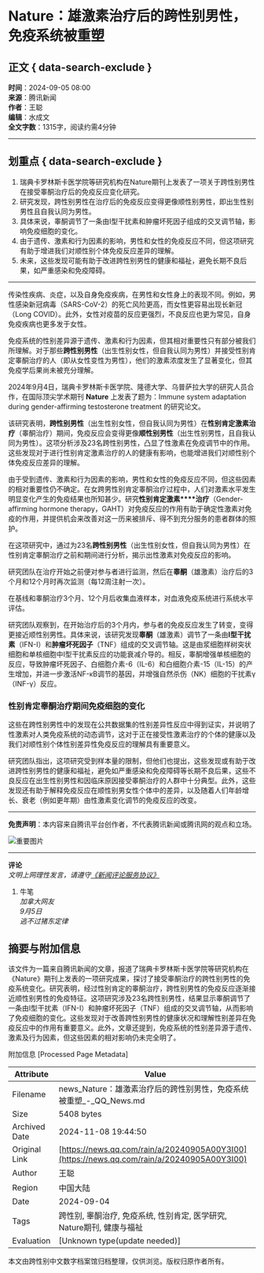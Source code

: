 # Nature：雄激素治疗后的跨性别男性，免疫系统被重塑

## 正文 { data-search-exclude }


**时间**：2024-09-05 08:00  
**来源**：腾讯新闻  
**作者**：王聪  
**编辑**：水成文  
**全文字数**：1315字，阅读约需4分钟  

---

## 划重点 { data-search-exclude }

1. 瑞典卡罗林斯卡医学院等研究机构在Nature期刊上发表了一项关于跨性别男性在接受睾酮治疗后的免疫反应变化研究。
2. 研究发现，跨性别男性在治疗后的免疫反应变得更像顺性别男性，即出生性别男性且自我认同为男性。
3. 具体来说，睾酮调节了一条由Ⅰ型干扰素和肿瘤坏死因子组成的交叉调节轴，影响免疫细胞的变化。
4. 由于遗传、激素和行为因素的影响，男性和女性的免疫反应不同，但这项研究有助于增进我们对顺性别个体免疫反应差异的理解。
5. 未来，这些发现可能有助于改进跨性别男性的健康和福祉，避免长期不良后果，如严重感染和免疫障碍。

---

传染性疾病、炎症，以及自身免疫疾病，在男性和女性身上的表现不同。例如，男性感染新冠病毒（SARS-CoV-2）的死亡风险更高，而女性更容易出现长新冠（Long COVID）。此外，女性对疫苗的反应更强烈，不良反应也更为常见，自身免疫疾病也更多发于女性。

免疫系统的性别差异源于遗传、激素和行为因素，但其相对重要性只有部分被我们所理解。对于那些**跨性别男性**（出生性别女性，但自我认同为男性）并接受性别肯定睾酮治疗的人（即从女性变性为男性），他们的激素浓度发生了显著变化，但其免疫学后果尚未被充分理解。

2024年9月4日，瑞典卡罗林斯卡医学院、隆德大学、乌普萨拉大学的研究人员合作，在国际顶尖学术期刊 **Nature** 上发表了题为：Immune system adaptation during gender-affirming testosterone treatment 的研究论文。

该研究表明，**跨性别男性**（出生性别女性，但自我认同为男性）在**性别肯定激素治疗**（睾酮治疗）期间，免疫反应会变得更像**顺性别男性**（出生性别男性，且自我认同为男性）。这项分析涉及23名跨性别男性，凸显了性激素在免疫调节中的作用。这些发现对于进行性别肯定激素治疗的人的健康有影响，也能增进我们对顺性别个体免疫反应差异的理解。

由于受到遗传、激素和行为因素的影响，男性和女性的免疫反应不同，但这些因素的相对重要性仍不确定。在女跨男性别肯定睾酮治疗过程中，人们对激素水平发生明显变化产生的免疫结果也所知甚少。研究**性别肯定激素****治疗**（Gender-affirming hormone therapy，GAHT）对免疫反应的作用有助于确定性激素对免疫的作用，并提供机会来改善对这一历来被排斥、得不到充分服务的患者群体的照护。

在这项研究中，通过为23名**跨性别男性**（出生性别女性，但自我认同为男性）在性别肯定睾酮治疗之前和期间进行分析，揭示出性激素对免疫反应的影响。

研究团队在治疗开始之前便对参与者进行监测，然后在**睾酮**（雄激素）治疗后的3个月和12个月时再次监测（每12周注射一次）。

在基线和睾酮治疗3个月、12个月后收集血液样本，对血液免疫系统进行系统水平评估。

研究团队观察到，在开始治疗后的3个月内，参与者的免疫反应发生了转变，变得更接近顺性别男性。具体来说，该研究发现**睾酮**（雄激素）调节了一条由**Ⅰ型干扰素**（IFN-Ⅰ）和**肿瘤坏死因子**（TNF）组成的交叉调节轴。这是由浆细胞样树突状细胞和单核细胞中I型干扰素反应的功能衰减介导的。相反，睾酮增强单核细胞的反应，导致肿瘤坏死因子、白细胞介素-6（IL-6）和白细胞介素-15（IL-15）的产生增加，并进一步激活NF-κB调节的基因，并增强自然杀伤（NK）细胞的干扰素γ（INF-γ）反应。

### 性别肯定睾酮治疗期间免疫细胞的变化

这些在跨性别男性中的发现在公共数据集的性别差异性反应中得到证实，并说明了性激素对人类免疫系统的动态调节，这对于正在接受性激素治疗的个体的健康以及我们对顺性别个体性别差异性免疫反应的理解具有重要意义。

研究团队指出，这项研究受到样本量的限制，但他们也提出，这些发现或有助于改进跨性别男性的健康和福祉，避免如严重感染和免疫障碍等长期不良后果，这些不良反应在出生性别男性和因临床原因接受睾酮治疗的人群中十分典型。此外，这些发现还有助于解释免疫反应在顺性别男女性个体中的差异，以及随着人们年龄增长、衰老（例如更年期）由性激素变化调节的免疫反应的改变。

---

**免责声明**：本内容来自腾讯平台创作者，不代表腾讯新闻或腾讯网的观点和立场。

![重要图片](https://inews.gtimg.com/newsapp_bt/0/1012205723968_6694/0)

---

**评论**  
*文明上网理性发言，请遵守[《新闻评论服务协议》](https://new.qq.com/static/coralinfo.htm)*

1. 牛笔  
   *加拿大网友*  
   *9月5日*  
   *逃不过猪东定律*

## 摘要与附加信息

<!-- tcd_abstract -->
该文件为一篇来自腾讯新闻的文章，报道了瑞典卡罗林斯卡医学院等研究机构在《Nature》期刊上发表的一项研究成果，探讨了接受睾酮治疗的跨性别男性的免疫系统变化。研究表明，经过性别肯定的睾酮治疗，跨性别男性的免疫反应逐渐接近顺性别男性的免疫特征。这项研究涉及23名跨性别男性，结果显示睾酮调节了一条由Ⅰ型干扰素（IFN-Ⅰ）和肿瘤坏死因子（TNF）组成的交叉调节轴，从而影响了免疫细胞的变化。这些发现对于改善跨性别男性的健康状况和理解性别差异在免疫反应中的作用有重要意义。此外，文章还提到，免疫系统的性别差异源于遗传、激素及行为因素，但这些因素的相对影响仍未完全明了。
<!-- tcd_abstract_end -->

附加信息 [Processed Page Metadata]

| Attribute       | Value                                  |
|-----------------|----------------------------------------|
| Filename        | news_Nature：雄激素治疗后的跨性别男性，免疫系统被重塑_-_QQ_News.md                             |
| Size            | 5408 bytes                           |
| Archived Date   | 2024-11-08 19:44:50                             |
| Original Link   | [https://news.qq.com/rain/a/20240905A00Y3I00](https://news.qq.com/rain/a/20240905A00Y3I00)                       |
| Author          | 王聪                               |
| Region          | 中国大陆                               |
| Date            | 2024-09-04                                 |
| Tags            | 跨性别, 睾酮治疗, 免疫系统, 性别肯定, 医学研究, Nature期刊, 健康与福祉                                 |
| Evaluation            | [Unknown type(update needed)]                                 |
<!-- tcd_table_end -->

本文由跨性别中文数字档案馆归档整理，仅供浏览。版权归原作者所有。
